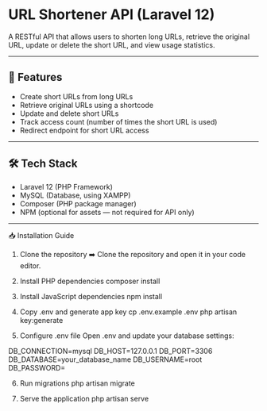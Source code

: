 # URL Shortener API (Laravel 12)

A RESTful API that allows users to shorten long URLs, retrieve the original URL, update or delete the short URL, and view usage statistics.

---

## 🚀 Features

- Create short URLs from long URLs  
- Retrieve original URLs using a shortcode  
- Update and delete short URLs  
- Track access count (number of times the short URL is used)  
- Redirect endpoint for short URL access  

---

## 🛠️ Tech Stack

- Laravel 12 (PHP Framework)  
- MySQL (Database, using XAMPP)  
- Composer (PHP package manager)  
- NPM (optional for assets — not required for API only)

---

📥 Installation Guide
1. Clone the repository
➡️ Clone the repository and open it in your code editor.

2. Install PHP dependencies
composer install

3. Install JavaScript dependencies
npm install

4. Copy .env and generate app key
cp .env.example .env
php artisan key:generate

5. Configure .env file
Open .env and update your database settings:

DB_CONNECTION=mysql
DB_HOST=127.0.0.1
DB_PORT=3306
DB_DATABASE=your_database_name
DB_USERNAME=root
DB_PASSWORD=

6. Run migrations
php artisan migrate

7. Serve the application
php artisan serve






